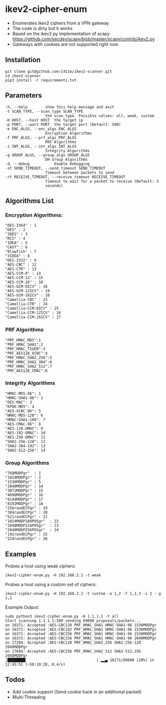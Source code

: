 # ikev2-cipher-enum
- Enumerates ikev2 ciphers from a VPN gateway
- The code is dirty but it works
- Based on the ikev2.py implementation of scapy https://github.com/secdev/scapy/blob/master/scapy/contrib/ikev2.py
- Gateways with cookies are not supported right now


## Installation

    git clone git@github.com:C411e/ikev2-scanner.git
    cd ikev2-scanner
    pip3 install -r requirements.txt

## Parameters

	-h, --help        show this help message and exit
	-t SCAN_TYPE, --scan_type SCAN_TYPE
	                  the scan_type. Possible values: all, weak, custom
	-H HOST, --host HOST  the target ip
	-p PORT, --port PORT  the target port (Default: 500)
	-e ENC_ALGS, --enc_algs ENC_ALGS
	                  Encryption Algorithms
	-f PRF_ALGS, --prf_algs PRF_ALGS
	                  PRF Algorithms
	-i INT_ALGS, --int_algs INT_ALGS
	                  Integrity Algorithms
	-g GROUP_ALGS, --group_algs GROUP_ALGS
	                  DH Group Algorithms
	-d, --debug           Enable Debugging
	-st SEND_TIMEOUT, --send_timeout SEND_TIMEOUT
	                  Timeout between packets to send
	-rt RECEIVE_TIMEOUT, --receive_timeout RECEIVE_TIMEOUT
	                  Timeout to wait for a packet to receive (Default: 3
	                  seconds)



## Algorithms List

### Encryption Algorithms:
    "DES-IV64" : 1
    "DES" : 2
    "3DES" : 3
    "RC5" : 4
    "IDEA" : 5
    "CAST" : 6
    "Blowfish" : 7
    "3IDEA" : 8
    "DES-IV32" : 9
    "AES-CBC" : 12
    "AES-CTR" : 13
    "AES-CCM-8" : 14
    "AES-CCM-12" : 15
    "AES-CCM-16" : 16
    "AES-GCM-8ICV" : 18
    "AES-GCM-12ICV" : 19
    "AES-GCM-16ICV" : 20
    "Camellia-CBC" : 23
    "Camellia-CTR" : 24
    "Camellia-CCM-8ICV" : 25
    "Camellia-CCM-12ICV" : 26
    "Camellia-CCM-16ICV" : 27

### PRF Algorithms
    "PRF_HMAC_MD5":1
    "PRF_HMAC_SHA1":2
    "PRF_HMAC_TIGER":3
    "PRF_AES128_XCBC":4
    "PRF_HMAC_SHA2_256":5
    "PRF_HMAC_SHA2_384":6
    "PRF_HMAC_SHA2_512":7
    "PRF_AES128_CMAC":8


### Integrity Algorithms
    "HMAC-MD5-96": 1
    "HMAC-SHA1-96": 2
    "DES-MAC": 3
    "KPDK-MD5": 4
    "AES-XCBC-96": 5
    "HMAC-MD5-128": 6
    "HMAC-SHA1-160": 7
    "AES-CMAC-96": 8
    "AES-128-GMAC": 9
    "AES-192-GMAC": 10
    "AES-256-GMAC": 11
    "SHA2-256-128": 12
    "SHA2-384-192": 13
    "SHA2-512-256": 14

### Group Algorithms
    "768MODPgr"  : 1
    "1024MODPgr" : 2
    "1536MODPgr" : 5
    "2048MODPgr" : 14
    "3072MODPgr" : 15
    "4096MODPgr" : 16
    "6144MODPgr" : 17
    "8192MODPgr" : 18
    "256randECPgr" : 19
    "384randECPgr" : 20
    "521randECPgr" : 21
    "1024MODP160POSgr"  : 22
    "2048MODP224POSgr"  : 23
    "2048MODP256POSgr"  : 24
    "192randECPgr" : 25
    "224randECPgr" : 26

## Examples

Probes a host using weak ciphers:

	ikev2-cipher-enum.py -H 192.168.2.1 -t weak

Probes a host using a custom set of ciphers:

	ikev2-cipher-enum.py -H 192.168.2.1 -t custom -e 1,2 -f 1,2,3 -i 2 - g 1,2


Example Output:

    sudo python3 ikev2-cipher-enum.py -H 1.1.1.1 -t all 
    Start scanning 1.1.1.1:500 sending 89600 proposals/packets...
    on 16371: Accepted :AES-CBC128 PRF_HMAC_SHA1 HMAC-SHA1-96 1536MODPgr
    on 16371: Accepted :AES-CBC192 PRF_HMAC_SHA1 HMAC-SHA1-96 1536MODPgr
    on 16371: Accepted :AES-CBC256 PRF_HMAC_SHA1 HMAC-SHA1-96 1536MODPgr
    on 16372: Accepted :AES-CBC256 PRF_HMAC_SHA1 HMAC-SHA1-96 2048MODPgr
    on 17204: Accepted :AES-CBC128 PRF_HMAC_SHA2_256 SHA2-256-128 2048MODPgr
    on 17684: Accepted :AES-CBC256 PRF_HMAC_SHA2_512 SHA2-512-256 2048MODPgr
    |████████▏                               | ▂▂▄ 18171/89600 [20%] in 12:45:51 (~50:10:28, 0.4/s)


## Todos
- Add cookie support (Send cookie back in an additional packet)
- Multi-Threading